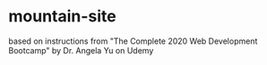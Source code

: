 # mountain-site
based on instructions from "The Complete 2020 Web Development Bootcamp" by Dr. Angela Yu on Udemy
